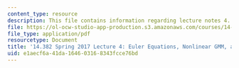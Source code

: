 ```yaml
---
content_type: resource
description: This file contains information regarding lecture notes 4.
file: https://ol-ocw-studio-app-production.s3.amazonaws.com/courses/14-382-econometrics-spring-2017/e1aecf6a41da164603168343fcce76bd_MIT14_382S17_lec4.pdf
file_type: application/pdf
resourcetype: Document
title: '14.382 Spring 2017 Lecture 4: Euler Equations, Nonlinear GMM, and Other Adventures'
uid: e1aecf6a-41da-1646-0316-8343fcce76bd
---
```


